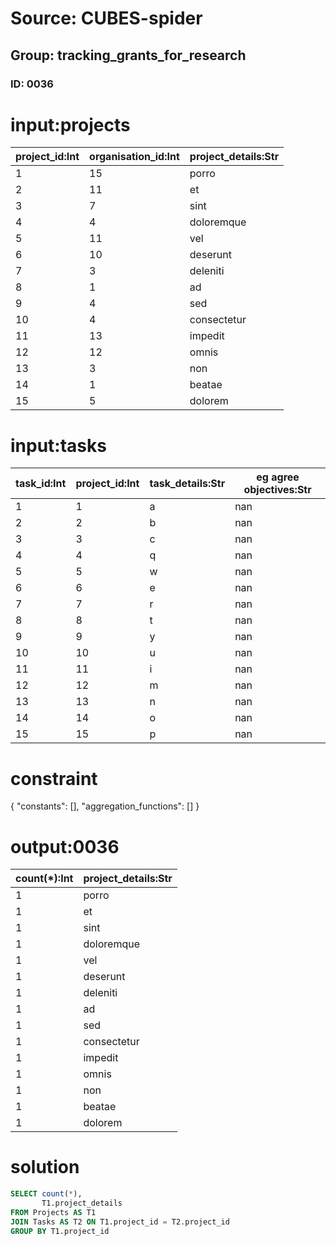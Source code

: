 # Source: CUBES-spider
## Group: tracking_grants_for_research
### ID: 0036

# input:projects

| project_id:Int | organisation_id:Int | project_details:Str |
|---|---|---|
| 1 | 15 | porro |
| 2 | 11 | et |
| 3 | 7 | sint |
| 4 | 4 | doloremque |
| 5 | 11 | vel |
| 6 | 10 | deserunt |
| 7 | 3 | deleniti |
| 8 | 1 | ad |
| 9 | 4 | sed |
| 10 | 4 | consectetur |
| 11 | 13 | impedit |
| 12 | 12 | omnis |
| 13 | 3 | non |
| 14 | 1 | beatae |
| 15 | 5 | dolorem |

# input:tasks

| task_id:Int | project_id:Int | task_details:Str | eg agree objectives:Str |
|---|---|---|---|
| 1 | 1 | a | nan |
| 2 | 2 | b | nan |
| 3 | 3 | c | nan |
| 4 | 4 | q | nan |
| 5 | 5 | w | nan |
| 6 | 6 | e | nan |
| 7 | 7 | r | nan |
| 8 | 8 | t | nan |
| 9 | 9 | y | nan |
| 10 | 10 | u | nan |
| 11 | 11 | i | nan |
| 12 | 12 | m | nan |
| 13 | 13 | n | nan |
| 14 | 14 | o | nan |
| 15 | 15 | p | nan |

# constraint

{
  "constants": [],
  "aggregation_functions": []
}

# output:0036

| count(*):Int | project_details:Str |
|---|---|
| 1 | porro |
| 1 | et |
| 1 | sint |
| 1 | doloremque |
| 1 | vel |
| 1 | deserunt |
| 1 | deleniti |
| 1 | ad |
| 1 | sed |
| 1 | consectetur |
| 1 | impedit |
| 1 | omnis |
| 1 | non |
| 1 | beatae |
| 1 | dolorem |

# solution

```sql
SELECT count(*),
       T1.project_details
FROM Projects AS T1
JOIN Tasks AS T2 ON T1.project_id = T2.project_id
GROUP BY T1.project_id
```

